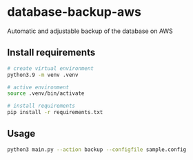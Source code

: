 # database-backup-aws
Automatic and adjustable backup of the database on AWS

## Install requirements
```bash
# create virtual environment
python3.9 -m venv .venv

# active environment
source .venv/bin/activate

# install requirements
pip install -r requirements.txt
```

## Usage
```bash
python3 main.py --action backup --configfile sample.config
```